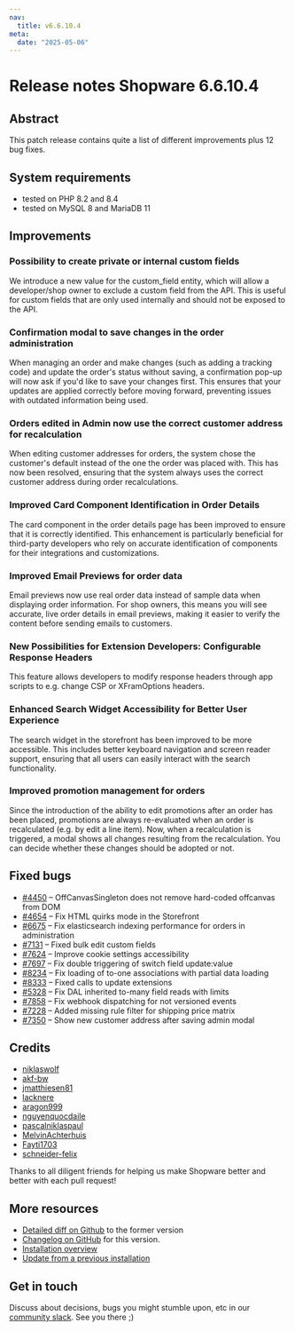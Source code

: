 ```yaml
---
nav:
  title: v6.6.10.4
meta:
  date: "2025-05-06"
---
```


# Release notes Shopware 6.6.10.4

## Abstract

This patch release contains quite a list of different improvements plus 12 bug fixes.

## System requirements

* tested on PHP 8.2 and 8.4
* tested on MySQL 8 and MariaDB 11

## Improvements

### Possibility to create private or internal custom fields

We introduce a new value for the custom_field entity, which will allow a developer/shop owner to exclude a custom field from the API. This is useful for custom fields that are only used internally and should not be exposed to the API.

### Confirmation modal to save changes in the order administration

When managing an order and make changes (such as adding a tracking code) and update the order's status without saving, a confirmation pop-up will now ask if you'd like to save your changes first. This ensures that your updates are applied correctly before moving forward, preventing issues with outdated information being used.

### Orders edited in Admin now use the correct customer address for recalculation

When editing customer addresses for orders, the system chose the customer's default instead of the one the order was placed with. This has now been resolved, ensuring that the system always uses the correct customer address during order recalculations.

### Improved Card Component Identification in Order Details

The card component in the order details page has been improved to ensure that it is correctly identified. This enhancement is particularly beneficial for third-party developers who rely on accurate identification of components for their integrations and customizations.

### Improved Email Previews for order data

Email previews now use real order data instead of sample data when displaying order information. For shop owners, this means you will see accurate, live order details in email previews, making it easier to verify the content before sending emails to customers.

### New Possibilities for Extension Developers: Configurable Response Headers

This feature allows developers to modify response headers through app scripts to e.g. change CSP or XFramOptions headers.

### Enhanced Search Widget Accessibility for Better User Experience

The search widget in the storefront has been improved to be more accessible. This includes better keyboard navigation and screen reader support, ensuring that all users can easily interact with the search functionality.

### Improved promotion management for orders

Since the introduction of the ability to edit promotions after an order has been placed, promotions are always re-evaluated when an order is recalculated (e.g. by edit a line item). Now, when a recalculation is triggered, a modal shows all changes resulting from the recalculation. You can decide whether these changes should be adopted or not.

## Fixed bugs

* [#4450](https://github.com/shopware/shopware/issues/4450) – OffCanvasSingleton does not remove hard-coded offcanvas from DOM
* [#4654](https://github.com/shopware/shopware/issues/4654) – Fix HTML quirks mode in the Storefront
* [#6675](https://github.com/shopware/shopware/issues/8207) – Fix elasticsearch indexing performance for orders in administration
* [#7131](https://github.com/shopware/shopware/issues/7131) – Fixed bulk edit custom fields
* [#7624](https://github.com/shopware/shopware/issues/7624) – Improve cookie settings accessibility
* [#7697](https://github.com/shopware/shopware/issues/7697) – Fix double triggering of switch field update:value
* [#8234](https://github.com/shopware/shopware/issues/8875) – Fix loading of to-one associations with partial data loading
* [#8333](https://github.com/shopware/shopware/issues/8333) – Fixed calls to update extensions
* [#5328](https://github.com/shopware/shopware/issues/5328) – Fix DAL inherited to-many field reads with limits
* [#7858](https://github.com/shopware/shopware/issues/7858) – Fix webhook dispatching for not versioned events
* [#7228](https://github.com/shopware/shopware/issues/7228) – Added missing rule filter for shipping price matrix
* [#7350](https://github.com/shopware/shopware/issues/7350) – Show new customer address after saving admin modal

## Credits

* [niklaswolf](https://github.com/niklaswolf)
* [akf-bw](https://github.com/akf-bw)
* [jmatthiesen81](https://github.com/jmatthiesen81)
* [lacknere](https://github.com/lacknere)
* [aragon999](https://github.com/aragon999)
* [nguyenquocdaile](https://github.com/nguyenquocdaile)
* [pascalniklaspaul](https://github.com/pascalniklaspaul)
* [MelvinAchterhuis](https://github.com/MelvinAchterhuis)
* [Fayti1703](https://github.com/Fayti1703)
* [schneider-felix](https://github.com/schneider-felix)

Thanks to all diligent friends for helping us make Shopware better and better with each pull request!

## More resources

* [Detailed diff on Github](https://github.com/shopware/shopware/compare/v6.6.10.3...v6.6.10.4) to the former version
* [Changelog on GitHub](https://github.com/shopware/shopware/blob/v6.6.10.4/CHANGELOG.md) for this version.
* [Installation overview](https://developer.shopware.com/docs/guides/installation/)
* [Update from a previous installation](https://developer.shopware.com/docs/guides/installation/template.html#update-shopware)

## Get in touch

Discuss about decisions, bugs you might stumble upon, etc in our [community slack](https://slack.shopware.com). See you there ;)
